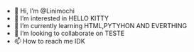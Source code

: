 - 👋 Hi, I’m @Linimochi
- 👀 I’m interested in HELLO KITTY
- 🌱 I’m currently learning HTML,PYTYHON AND EVERTHING
- 💞️ I’m looking to collaborate on TESTE
- 📫 How to reach me IDK

<!---
Linimochi/Linimochi is a ✨ special ✨ repository because its `README.md` (this file) appears on your GitHub profile.
You can click the Preview link to take a look at your changes.
--->
